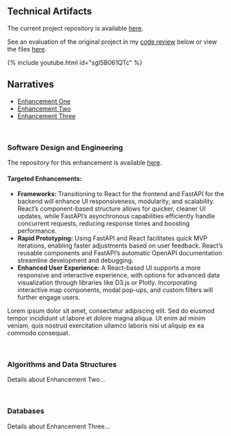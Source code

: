 <html lang="en">
<head>
  <meta charset="UTF-8">
  <meta name="viewport" content="width=device-width, initial-scale=1.0">
  <title>Technical Artifacts</title>
  <link rel="stylesheet" href="https://maxcdn.bootstrapcdn.com/bootstrap/4.5.2/css/bootstrap.min.css">
</head>
<body>
<div class="container mt-3">
  <div>
    <h2>Technical Artifacts</h2>
    <p>The current project repository is available <a href="https://github.com/clintmonroe00/capstone-project/tree/develop">here</a>.</p>
    <p>See an evaluation of the original project in my <a href="https://youtu.be/sgI5B061QTc">code review</a> below or view the files <a href="https://github.com/clintmonroe00/CS-340-Client-Server-Development">here</a>.</p>
    {% include youtube.html id="sgI5B061QTc" %}
  </div>
  <div class="mt-3">
    <h2>Narratives</h2>
    <ul class="nav nav-tabs mt-3">
      <li class="nav-item">
        <a class="nav-link active" data-toggle="tab" href="#enhancement1">Enhancement One</a>
      </li>
      <li class="nav-item">
        <a class="nav-link" data-toggle="tab" href="#enhancement2">Enhancement Two</a>
      </li>
      <li class="nav-item">
        <a class="nav-link" data-toggle="tab" href="#enhancement3">Enhancement Three</a>
      </li>
    </ul>
    <div class="tab-content">
      <div id="enhancement1" class="container tab-pane active"><br>
        <h3>Software Design and Engineering</h3>
        <p>The repository for this enhancement is available <a href="https://github.com/clintmonroe00/capstone-project/tree/sprint-one">here</a>.</p>
        <h4>Targeted Enhancements:</h4>
        <ul>
          <li><strong>Frameworks:</strong> Transitioning to React for the frontend and FastAPI for the backend will enhance UI responsiveness, modularity, and scalability. React’s component-based structure allows for quicker, cleaner UI updates, while FastAPI’s asynchronous capabilities efficiently handle concurrent requests, reducing response times and boosting performance.</li>
          <li><strong>Rapid Prototyping:</strong> Using FastAPI and React facilitates quick MVP iterations, enabling faster adjustments based on user feedback. React’s reusable components and FastAPI’s automatic OpenAPI documentation streamline development and debugging.</li>
          <li><strong>Enhanced User Experience:</strong> A React-based UI supports a more responsive and interactive experience, with options for advanced data visualization through libraries like D3.js or Plotly. Incorporating interactive map components, modal pop-ups, and custom filters will further engage users.</li>
        </ul>
        <p>Lorem ipsum dolor sit amet, consectetur adipiscing elit. Sed do eiusmod tempor incididunt ut labore et dolore magna aliqua. Ut enim ad minim veniam, quis nostrud exercitation ullamco laboris nisi ut aliquip ex ea commodo consequat.</p>
      </div>
      <div id="enhancement2" class="container tab-pane fade"><br>
        <h3>Algorithms and Data Structures</h3>
        <p>Details about Enhancement Two...</p>
      </div>
      <div id="enhancement3" class="container tab-pane fade"><br>
        <h3>Databases</h3>
        <p>Details about Enhancement Three...</p>
      </div>
    </div>
  </div>
</div>

<script src="https://ajax.googleapis.com/ajax/libs/jquery/3.5.1/jquery.min.js"></script>
<script src="https://cdnjs.cloudflare.com/ajax/libs/popper.js/1.16.0/umd/popper.min.js"></script>
<script src="https://maxcdn.bootstrapcdn.com/bootstrap/4.5.2/js/bootstrap.min.js"></script>

</body>
</html>
